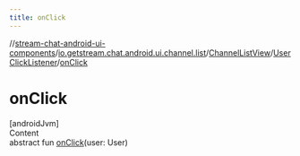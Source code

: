 ```yaml
---
title: onClick
---
```

//[stream-chat-android-ui-components](../../../../index.md)/[io.getstream.chat.android.ui.channel.list](../../index.md)/[ChannelListView](../index.md)/[UserClickListener](index.md)/[onClick](onClick.md)



# onClick  
[androidJvm]  
Content  
abstract fun [onClick](onClick.md)(user: User)  



